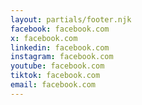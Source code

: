 ```yaml
---
layout: partials/footer.njk
facebook: facebook.com
x: facebook.com
linkedin: facebook.com
instagram: facebook.com
youtube: facebook.com
tiktok: facebook.com
email: facebook.com
---
```

